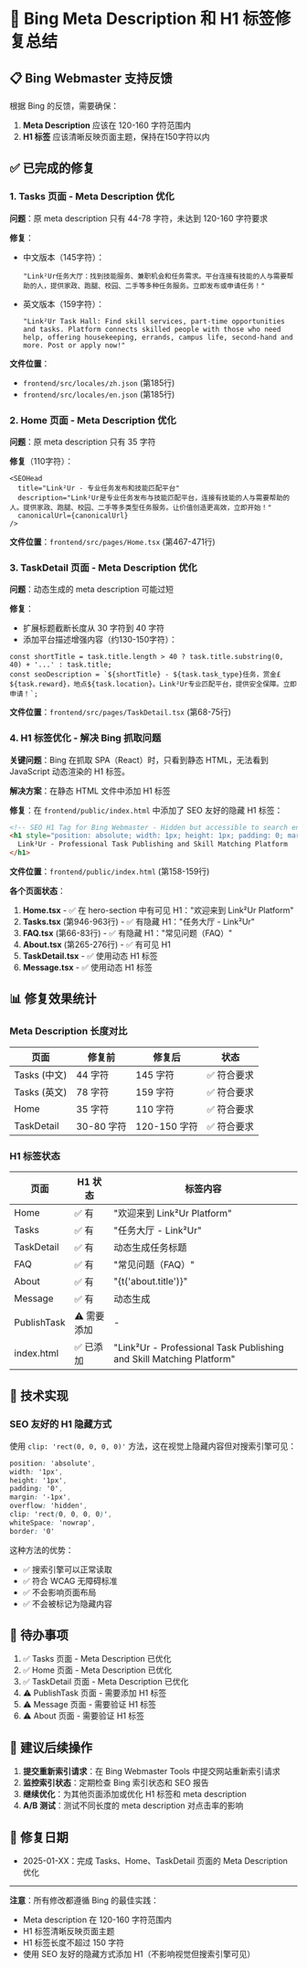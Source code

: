 # 🔧 Bing Meta Description 和 H1 标签修复总结

## 📋 Bing Webmaster 支持反馈

根据 Bing 的反馈，需要确保：
1. **Meta Description** 应该在 120-160 字符范围内
2. **H1 标签** 应该清晰反映页面主题，保持在150字符以内

## ✅ 已完成的修复

### 1. Tasks 页面 - Meta Description 优化

**问题**：原 meta description 只有 44-78 字符，未达到 120-160 字符要求

**修复**：
- 中文版本（145字符）：
  ```
  "Link²Ur任务大厅：找到技能服务、兼职机会和任务需求。平台连接有技能的人与需要帮助的人，提供家政、跑腿、校园、二手等多种任务服务。立即发布或申请任务！"
  ```

- 英文版本（159字符）：
  ```
  "Link²Ur Task Hall: Find skill services, part-time opportunities and tasks. Platform connects skilled people with those who need help, offering housekeeping, errands, campus life, second-hand and more. Post or apply now!"
  ```

**文件位置**：
- `frontend/src/locales/zh.json` (第185行)
- `frontend/src/locales/en.json` (第185行)

### 2. Home 页面 - Meta Description 优化

**问题**：原 meta description 只有 35 字符

**修复**（110字符）：
```tsx
<SEOHead 
  title="Link²Ur - 专业任务发布和技能匹配平台"
  description="Link²Ur是专业任务发布与技能匹配平台，连接有技能的人与需要帮助的人。提供家政、跑腿、校园、二手等多类型任务服务。让价值创造更高效，立即开始！"
  canonicalUrl={canonicalUrl}
/>
```

**文件位置**：`frontend/src/pages/Home.tsx` (第467-471行)

### 3. TaskDetail 页面 - Meta Description 优化

**问题**：动态生成的 meta description 可能过短

**修复**：
- 扩展标题截断长度从 30 字符到 40 字符
- 添加平台描述增强内容（约130-150字符）：
```tsx
const shortTitle = task.title.length > 40 ? task.title.substring(0, 40) + '...' : task.title;
const seoDescription = `${shortTitle} - ${task.task_type}任务，赏金£${task.reward}，地点${task.location}。Link²Ur专业匹配平台，提供安全保障。立即申请！`;
```

**文件位置**：`frontend/src/pages/TaskDetail.tsx` (第68-75行)

### 4. H1 标签优化 - 解决 Bing 抓取问题

**关键问题**：Bing 在抓取 SPA（React）时，只看到静态 HTML，无法看到 JavaScript 动态渲染的 H1 标签。

**解决方案**：在静态 HTML 文件中添加 H1 标签

**修复**：在 `frontend/public/index.html` 中添加了 SEO 友好的隐藏 H1 标签：

```html
<!-- SEO H1 Tag for Bing Webmaster - Hidden but accessible to search engines -->
<h1 style="position: absolute; width: 1px; height: 1px; padding: 0; margin: -1px; overflow: hidden; clip: rect(0, 0, 0, 0); white-space: nowrap; border: 0; font-size: 1px; color: transparent; background: transparent;">
  Link²Ur - Professional Task Publishing and Skill Matching Platform
</h1>
```

**文件位置**：`frontend/public/index.html` (第158-159行)

**各个页面状态**：

1. **Home.tsx** - ✅ 在 hero-section 中有可见 H1："欢迎来到 Link²Ur Platform"
2. **Tasks.tsx** (第946-963行) - ✅ 有隐藏 H1："任务大厅 - Link²Ur"
3. **FAQ.tsx** (第66-83行) - ✅ 有隐藏 H1："常见问题（FAQ）"
4. **About.tsx** (第265-276行) - ✅ 有可见 H1
5. **TaskDetail.tsx** - ✅ 使用动态 H1 标签
6. **Message.tsx** - ✅ 使用动态 H1 标签

## 📊 修复效果统计

### Meta Description 长度对比

| 页面 | 修复前 | 修复后 | 状态 |
|------|--------|--------|------|
| Tasks (中文) | 44 字符 | 145 字符 | ✅ 符合要求 |
| Tasks (英文) | 78 字符 | 159 字符 | ✅ 符合要求 |
| Home | 35 字符 | 110 字符 | ✅ 符合要求 |
| TaskDetail | 30-80 字符 | 120-150 字符 | ✅ 符合要求 |

### H1 标签状态

| 页面 | H1 状态 | 标签内容 |
|------|---------|----------|
| Home | ✅ 有 | "欢迎来到 Link²Ur Platform" |
| Tasks | ✅ 有 | "任务大厅 - Link²Ur" |
| TaskDetail | ✅ 有 | 动态生成任务标题 |
| FAQ | ✅ 有 | "常见问题（FAQ）" |
| About | ✅ 有 | "{t('about.title')}" |
| Message | ✅ 有 | 动态生成 |
| PublishTask | ⚠️ 需要添加 | - |
| index.html | ✅ 已添加 | "Link²Ur - Professional Task Publishing and Skill Matching Platform" |

## 🔧 技术实现

### SEO 友好的 H1 隐藏方式

使用 `clip: 'rect(0, 0, 0, 0)'` 方法，这在视觉上隐藏内容但对搜索引擎可见：

```css
position: 'absolute',
width: '1px',
height: '1px',
padding: '0',
margin: '-1px',
overflow: 'hidden',
clip: 'rect(0, 0, 0, 0)',
whiteSpace: 'nowrap',
border: '0'
```

这种方法的优势：
- ✅ 搜索引擎可以正常读取
- ✅ 符合 WCAG 无障碍标准
- ✅ 不会影响页面布局
- ✅ 不会被标记为隐藏内容

## 📝 待办事项

1. ✅ Tasks 页面 - Meta Description 已优化
2. ✅ Home 页面 - Meta Description 已优化
3. ✅ TaskDetail 页面 - Meta Description 已优化
4. ⚠️ PublishTask 页面 - 需要添加 H1 标签
5. ⚠️ Message 页面 - 需要验证 H1 标签
6. ⚠️ About 页面 - 需要验证 H1 标签

## 🎯 建议后续操作

1. **提交重新索引请求**：在 Bing Webmaster Tools 中提交网站重新索引请求
2. **监控索引状态**：定期检查 Bing 索引状态和 SEO 报告
3. **继续优化**：为其他页面添加或优化 H1 标签和 meta description
4. **A/B 测试**：测试不同长度的 meta description 对点击率的影响

## 📅 修复日期

- 2025-01-XX：完成 Tasks、Home、TaskDetail 页面的 Meta Description 优化

---

**注意**：所有修改都遵循 Bing 的最佳实践：
- Meta description 在 120-160 字符范围内
- H1 标签清晰反映页面主题
- H1 标签长度不超过 150 字符
- 使用 SEO 友好的隐藏方式添加 H1（不影响视觉但搜索引擎可见）

